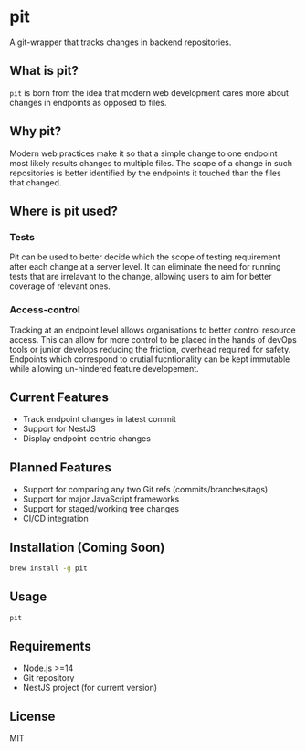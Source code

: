 # pit

A git-wrapper that tracks changes in backend repositories.

## What is pit?

`pit` is born from the idea that modern web development cares more about changes in endpoints as opposed to files. 

## Why pit?

Modern web practices make it so that a simple change to one endpoint most likely results changes to multiple files. The scope of a change in such repositories is better identified by the endpoints it touched than the files that changed.

## Where is pit used?

### Tests
Pit can be used to better decide which the scope of testing requirement after each change at a server level. It can eliminate the need for running tests that are irrelavant to the change, allowing users to aim for better coverage of relevant ones.

### Access-control
Tracking at an endpoint level allows organisations to better control resource access. This can allow for more control to be placed in the hands of devOps tools or junior develops reducing the friction, overhead required for safety. Endpoints which correspond to crutial fucntionality can be kept immutable while allowing un-hindered feature developement.

## Current Features

- Track endpoint changes in latest commit
- Support for NestJS
- Display endpoint-centric changes

## Planned Features

- Support for comparing any two Git refs (commits/branches/tags)
- Support for major JavaScript frameworks
- Support for staged/working tree changes
- CI/CD integration

## Installation (Coming Soon)

```bash
brew install -g pit 
```

## Usage

```bash
pit
```

## Requirements

- Node.js >=14
- Git repository
- NestJS project (for current version)

## License

MIT
